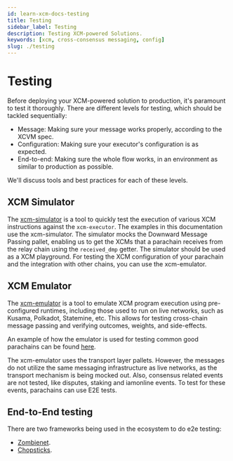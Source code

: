 ```yaml
---
id: learn-xcm-docs-testing
title: Testing
sidebar_label: Testing
description: Testing XCM-powered Solutions.
keywords: [xcm, cross-consensus messaging, config]
slug: ./testing
---
```


# Testing

Before deploying your XCM-powered solution to production, it's paramount to test it thoroughly.
There are different levels for testing, which should be tackled sequentially:

- Message: Making sure your message works properly, according to the XCVM spec.
- Configuration: Making sure your executor's configuration is as expected.
- End-to-end: Making sure the whole flow works, in an environment as similar to production as
  possible.

We'll discuss tools and best practices for each of these levels.

## XCM Simulator

The [xcm-simulator](https://github.com/paritytech/polkadot-sdk/tree/master/polkadot/xcm/xcm-simulator) is a tool
to quickly test the execution of various XCM instructions against the `xcm-executor`. The examples
in this documentation use the xcm-simulator. The simulator mocks the Downward Message Passing
pallet, enabling us to get the XCMs that a parachain receives from the relay chain using the
`received_dmp` getter. The simulator should be used as a XCM playground. For testing the XCM
configuration of your parachain and the integration with other chains, you can use the xcm-emulator.

## XCM Emulator

The [xcm-emulator](https://github.com/paritytech/polkadot-sdk/tree/master/cumulus/xcm/xcm-emulator) is a tool to
emulate XCM program execution using pre-configured runtimes, including those used to run on live
networks, such as Kusama, Polkadot, Statemine, etc. This allows for testing cross-chain message
passing and verifying outcomes, weights, and side-effects.

An example of how the emulator is used for testing common good parachains can be found
[here](https://github.com/paritytech/polkadot-sdk/tree/master/cumulus/parachains/integration-tests/emulated).

The xcm-emulator uses the transport layer pallets. However, the messages do not utilize the same
messaging infrastructure as live networks, as the transport mechanism is being mocked out. Also,
consensus related events are not tested, like disputes, staking and iamonline events. To test for
these events, parachains can use E2E tests.

## End-to-End testing

There are two frameworks being used in the ecosystem to do e2e testing:

- [Zombienet](https://github.com/paritytech/zombienet).
- [Chopsticks](https://github.com/AcalaNetwork/chopsticks).

